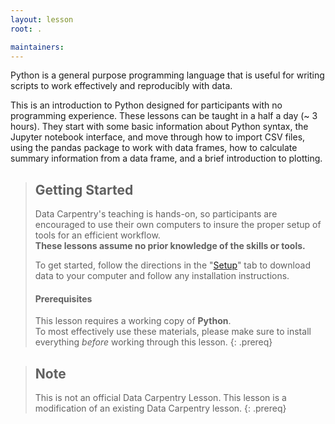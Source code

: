 ```yaml
---
layout: lesson
root: .

maintainers:
---
```



Python is a general purpose programming language that is useful for writing scripts to work effectively and reproducibly with data.

This is an introduction to Python designed for participants with no programming
experience. These lessons can be taught in a half a day (~ 3 hours). They start with some basic information about Python syntax, the Jupyter notebook interface, and move through how to import CSV files, using the pandas package to work with data frames, how to calculate summary information from a data frame, and a brief introduction to plotting.

> ## Getting Started
>
> Data Carpentry's teaching is hands-on, so participants are encouraged to use
> their own computers to insure the proper setup of tools for an efficient 
> workflow. <br>**These lessons assume no prior knowledge of the skills or tools.**
>
> To get started, follow the directions in the "[Setup](setup/)" tab to 
> download data to your computer and follow any installation instructions.
>
> #### Prerequisites
>
> This lesson requires a working copy of **Python**.
> <br>To most effectively use these materials, please make sure to install 
> everything *before* working through this lesson.
{: .prereq}

> ## Note
> This is not an official Data Carpentry Lesson.  This lesson is a modification of an existing Data Carpentry lesson.
{: .prereq}
